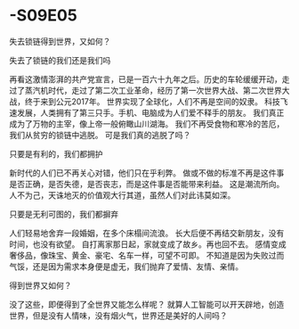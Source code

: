 # -S09E05
失去锁链得到世界，又如何？


失去了锁链的我们还是我们吗

再看这激情澎湃的共产党宣言，已是一百六十九年之后。历史的车轮缓缓开动，走过了蒸汽机时代，走过了第二次工业革命，经历了第一次世界大战、第二次世界大战，终于来到公元2017年。
世界实现了全球化，人们不再是空间的奴隶。
科技飞速发展，人类拥有了第三只手。手机、电脑成为人们爱不释手的朋友。
我们真正成为了万物的主宰，像上帝一般俯瞰山川湖海。
我们不再受食物和寒冷的苦厄，我们从贫穷的锁链中逃脱。
可是我们真的逃脱了吗？


只要是有利的，我们都拥护

新时代的人们已不再关心对错，他们只在乎利弊。
做或不做的标准不再是这件事是否正确，是否失德，是否丧志，而是这件事是否能带来利益。
这是潮流所向。
人不为己，天诛地灭的价值观大行其道，虽然人们对此讳莫如深。


只要是无利可图的，我们都摒弃

人们轻易地舍弃一段婚姻，在多个床榻间流浪。
长大后便不再结交新朋友，没有时间，也没有欲望。
自打离家那日起，家就变成了故乡。再也回不去。
感情变成奢侈品，像珠宝、黄金、豪宅、名车一样，可望不可即。
不知道是因为失败过而气馁，还是因为需求本身便是虚无，我们抛弃了爱情、友情、亲情。


得到世界又如何？

没了这些，即便得到了全世界又能怎么样呢？
就算人工智能可以开天辟地，创造世界，但是没有人情味，没有烟火气，世界还是美好的人间吗？

